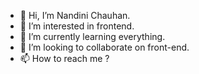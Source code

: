 - 👋 Hi, I’m Nandini Chauhan.
- 👀 I’m interested in frontend.
- 🌱 I’m currently learning everything.
- 💞️ I’m looking to collaborate on front-end.
- 📫 How to reach me ?

<!---
Nandini-SV/Nandini-SV is a ✨ special ✨ repository because its `README.md` (this file) appears on your GitHub profile.
You can click the Preview link to take a look at your changes.
--->
